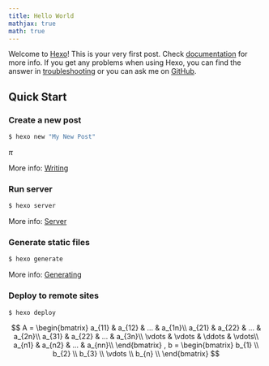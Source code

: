 ```yaml
---
title: Hello World
mathjax: true
math: true
---
```

Welcome to [Hexo](https://hexo.io/)! This is your very first post. Check [documentation](https://hexo.io/docs/) for more info. If you get any problems when using Hexo, you can find the answer in [troubleshooting](https://hexo.io/docs/troubleshooting.html) or you can ask me on [GitHub](https://github.com/hexojs/hexo/issues).

## Quick Start

### Create a new post

``` bash
$ hexo new "My New Post"
```

$\pi$

More info: [Writing](https://hexo.io/docs/writing.html)

### Run server

``` bash
$ hexo server
```

More info: [Server](https://hexo.io/docs/server.html)

### Generate static files

``` bash
$ hexo generate
```

More info: [Generating](https://hexo.io/docs/generating.html)

### Deploy to remote sites

``` bash
$ hexo deploy
```

$$ 
A = \begin{bmatrix}        
a_{11}    & a_{12}    & ...    & a_{1n}\\        
a_{21}    & a_{22}    & ...    & a_{2n}\\        
a_{31}    & a_{22}    & ...    & a_{3n}\\        
\vdots    & \vdots    & \ddots & \vdots\\        
a_{n1}    & a_{n2}    & ... & a_{nn}\\    
\end{bmatrix} , 
b = \begin{bmatrix}        
b_{1}  \\        
b_{2}  \\        
b_{3}  \\        
\vdots \\        
b_{n}  \\    
\end{bmatrix} 
$$
